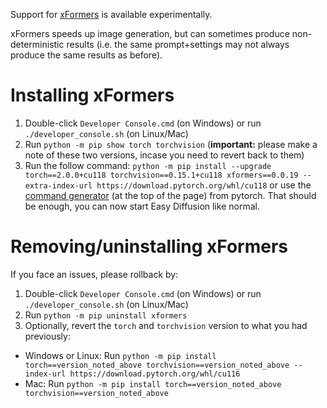 Support for [xFormers](https://github.com/facebookresearch/xformers) is available experimentally.

xFormers speeds up image generation, but can sometimes produce non-deterministic results (i.e. the same prompt+settings may not always produce the same results as before).

# Installing xFormers
1. Double-click `Developer Console.cmd` (on Windows) or run `./developer_console.sh` (on Linux/Mac)
2. Run `python -m pip show torch torchvision` (**important:** please make a note of these two versions, incase you need to revert back to them)
3. Run the follow command:
 `python -m pip install --upgrade torch==2.0.0+cu118 torchvision==0.15.1+cu118 xformers==0.0.19 --extra-index-url https://download.pytorch.org/whl/cu118`
or use the [command generator](https://pytorch.org/get-started/locally/) (at the top of the page) from pytorch. That should be enough, you can now start Easy Diffusion like normal.

# Removing/uninstalling xFormers
If you face an issues, please rollback by:
1. Double-click `Developer Console.cmd` (on Windows) or run `./developer_console.sh` (on Linux/Mac)
2. Run `python -m pip uninstall xformers`
3. Optionally, revert the `torch` and `torchvision` version to what you had previously:
- Windows or Linux: Run `python -m pip install torch==version_noted_above torchvision==version_noted_above --index-url https://download.pytorch.org/whl/cu116`
- Mac: Run `python -m pip install torch==version_noted_above torchvision==version_noted_above`